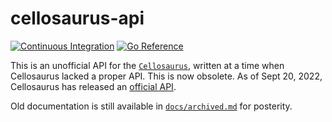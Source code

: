 # cellosaurus-api

[![Continuous Integration](https://github.com/assefamaru/cellosaurus-api/actions/workflows/ci.yml/badge.svg)](https://github.com/assefamaru/cellosaurus-api/actions/workflows/ci.yml)
[![Go Reference](https://pkg.go.dev/badge/github.com/assefamaru/cellosaurus-api.svg)](https://pkg.go.dev/github.com/assefamaru/cellosaurus-api)

This is an unofficial API for the [`Cellosaurus`](https://www.cellosaurus.org),
written at a time when Cellosaurus lacked a proper API. This is now obsolete. As
of Sept 20, 2022, Cellosaurus has released an
[official API](https://api.cellosaurus.org).

Old documentation is still available in [`docs/archived.md`](/docs/archived.md)
for posterity.

